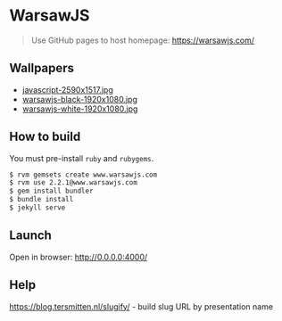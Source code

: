# WarsawJS

> Use GitHub pages to host homepage: https://warsawjs.com/

## Wallpapers

* [javascript-2590x1517.jpg](https://warsawjs.com/wallpapers/javascript-2590x1517.jpg)
* [warsawjs-black-1920x1080.jpg](https://warsawjs.com/wallpapers/warsawjs-black-1920x1080.jpg)
* [warsawjs-white-1920x1080.jpg](https://warsawjs.com/wallpapers/warsawjs-white-1920x1080.jpg)

## How to build

You must pre-install `ruby` and `rubygems`.

```bash
$ rvm gemsets create www.warsawjs.com
$ rvm use 2.2.1@www.warsawjs.com
$ gem install bundler
$ bundle install
$ jekyll serve
```

## Launch

Open in browser: http://0.0.0.0:4000/

## Help

https://blog.tersmitten.nl/slugify/ - build slug URL by presentation name
